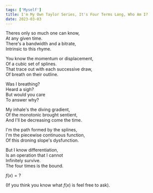```yaml
---  
tags: ['Myself']  
title: I'm My Own Taylor Series, It's Four Terms Long, Who Am I?  
date: 2023-03-03  
---
```


Theres only so much one can know,  
At any given time.  
There's a bandwidth and a bitrate,  
Intrinsic to this rhyme.

You know the momentum or displacement,  
Of a cubic set of splines.  
That trace out with each successive draw,  
Of breath on their outline.

Was I breathing?  
Heard a sigh?  
But would you care  
To answer why?

My inhale's the diving gradient,  
Of the monotonic brought sentient,  
And I'll be decreasing come the time.

I'm the path formed by the splines,  
I'm the piecewise continuous function,  
Of this droning slope's dysfunction.

But I know differentiation,  
Is an operation that I cannot  
Infinitely survive.  
The four times is the bound.

$f(x) = ?$

(If you think you know what $f(x)$ is feel free to ask).
